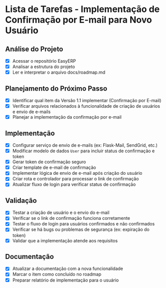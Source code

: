 # Lista de Tarefas - Implementação de Confirmação por E-mail para Novo Usuário

## Análise do Projeto
- [x] Acessar o repositório EasyERP
- [x] Analisar a estrutura do projeto
- [x] Ler e interpretar o arquivo docs/roadmap.md

## Planejamento do Próximo Passo
- [x] Identificar qual item da Versão 1.1 implementar (Confirmação por E-mail)
- [x] Verificar arquivos relacionados à funcionalidade de criação de usuários e envio de e-mails
- [x] Planejar a implementação da confirmação por e-mail

## Implementação
- [x] Configurar serviço de envio de e-mails (ex: Flask-Mail, SendGrid, etc.)
- [x] Modificar modelo de dados `User` para incluir status de confirmação e token
- [x] Gerar token de confirmação seguro
- [x] Criar template de e-mail de confirmação
- [x] Implementar lógica de envio de e-mail após criação do usuário
- [x] Criar rota e controlador para processar o link de confirmação
- [x] Atualizar fluxo de login para verificar status de confirmação

## Validação
- [x] Testar a criação de usuário e o envio do e-mail
- [x] Verificar se o link de confirmação funciona corretamente
- [x] Testar o fluxo de login para usuários confirmados e não confirmados
- [x] Verificar se há bugs ou problemas de segurança (ex: expiração do token)
- [x] Validar que a implementação atende aos requisitos

## Documentação
- [x] Atualizar a documentação com a nova funcionalidade
- [x] Marcar o item como concluído no roadmap
- [x] Preparar relatório de implementação para o usuário
